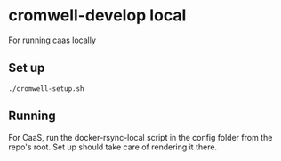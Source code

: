 # cromwell-develop local
For running caas locally

## Set up

```
./cromwell-setup.sh
```

## Running

For CaaS, run the docker-rsync-local script in the config folder from the repo's root.  Set up should take care of rendering it there.